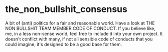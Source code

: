 # the_non_bullshit_consensus
A bit of (anti) politics for a fair and reasonable world.
Have a look at THE NON BULLSHIT TEAM MEMBER CODE OF CONDUCT. If you believe like, me, in a less non-sense world, feel free to include it into your own project. It doesn't conflict with many, if not all sensible code of conducts that you could imagine; it's designed to be a good base for them.
